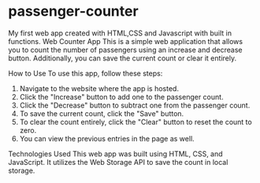# passenger-counter
My first web app created with HTML,CSS and Javascript with built in functions.
Web Counter App
This is a simple web application that allows you to count the number of passengers using an increase and decrease button. Additionally, you can save the current count or clear it entirely.

How to Use
To use this app, follow these steps:

1. Navigate to the website where the app is hosted.
2. Click the "Increase" button to add one to the passenger count.
3. Click the "Decrease" button to subtract one from the passenger count.
4. To save the current count, click the "Save" button.
5. To clear the count entirely, click the "Clear" button to reset the count to zero.
6. You can view the previous entries in the page as well.

Technologies Used
This web app was built using HTML, CSS, and JavaScript. It utilizes the Web Storage API to save the count in local storage.
